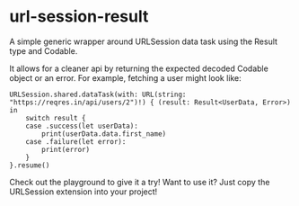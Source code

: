# url-session-result
A simple generic wrapper around URLSession data task using the Result type and Codable.

It allows for a cleaner api by returning the expected decoded Codable object or an error. For example, fetching a user might look like:

```
URLSession.shared.dataTask(with: URL(string: "https://reqres.in/api/users/2")!) { (result: Result<UserData, Error>) in
    switch result {
    case .success(let userData):
        print(userData.data.first_name)
    case .failure(let error):
        print(error)
    }
}.resume()
```


Check out the playground to give it a try!
Want to use it? Just copy the URLSession extension into your project!
